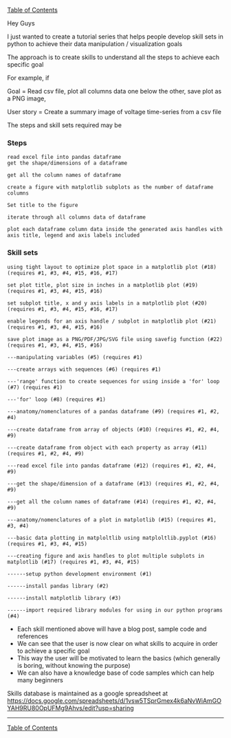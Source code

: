 
[Table of Contents](https://nagasudhir.blogspot.com/2020/04/taming-python-table-of-contents.html)

Hey Guys

I just wanted to create a tutorial series that helps people develop skill sets in python to achieve their data manipulation / visualization goals

The approach is to create skills to understand all the steps to achieve each specific goal

For example, if 

Goal = Read csv file, plot all columns data one below the other, save plot as a PNG image, 

User story = Create a summary image of voltage time-series from a csv file 

The steps and skill sets required may be

### Steps
```
read excel file into pandas dataframe
get the shape/dimensions of a dataframe

get all the column names of dataframe

create a figure with matplotlib subplots as the number of dataframe columns

Set title to the figure

iterate through all columns data of dataframe

plot each dataframe column data inside the generated axis handles with axis title, legend and axis labels included
```

### Skill sets
```
using tight layout to optimize plot space in a matplotlib plot (#18) (requires #1, #3, #4, #15, #16, #17)

set plot title, plot size in inches in a matplotlib plot (#19) (requires #1, #3, #4, #15, #16)

set subplot title, x and y axis labels in a matplotlib plot (#20) (requires #1, #3, #4, #15, #16, #17)

enable legends for an axis handle / subplot in matplotlib plot (#21) (requires #1, #3, #4, #15, #16)

save plot image as a PNG/PDF/JPG/SVG file using savefig function (#22) (requires #1, #3, #4, #15, #16)

---manipulating variables (#5) (requires #1)

---create arrays with sequences (#6) (requires #1)

---'range' function to create sequences for using inside a 'for' loop (#7) (requires #1)

---'for' loop (#8) (requires #1)

---anatomy/nomenclatures of a pandas dataframe (#9) (requires #1, #2, #4)

---create dataframe from array of objects (#10) (requires #1, #2, #4, #9)

---create dataframe from object with each property as array (#11) (requires #1, #2, #4, #9)

---read excel file into pandas dataframe (#12) (requires #1, #2, #4, #9)

---get the shape/dimension of a dataframe (#13) (requires #1, #2, #4, #9)

---get all the column names of dataframe (#14) (requires #1, #2, #4, #9)

---anatomy/nomenclatures of a plot in matplotlib (#15) (requires #1, #3, #4)

---basic data plotting in matploltlib using matploltlib.pyplot (#16) (requires #1, #3, #4, #15)

---creating figure and axis handles to plot multiple subplots in matplotlib (#17) (requires #1, #3, #4, #15)

------setup python development environment (#1)

------install pandas library (#2)

------install matplotlib library (#3)

------import required library modules for using in our python programs (#4)
```
* Each skill mentioned above will have a blog post, sample code and references
* We can see that the user is now clear on what skills to acquire in order to achieve a specific goal
* This way the user will be motivated to learn the basics (which generally is boring, without knowing the purpose)
* We can also have a knowledge base of code samples which can help many beginners

Skills database is maintained as a google spreadsheet at https://docs.google.com/spreadsheets/d/1vsw5TSprGmex4k6aNvWiAmGOYAH9RU80OpUFMg9Ahvs/edit?usp=sharing

<hr/>

[Table of Contents](https://nagasudhir.blogspot.com/2020/04/taming-python-table-of-contents.html)
<!--stackedit_data:
eyJwcm9wZXJ0aWVzIjoiZXh0ZW5zaW9uczpcbiAgcHJlc2V0Oi
AnJ1xudGl0bGU6IEludHJvIHRvIFRhbWluZyBQeXRob24gc2Vy
aWVzXG5hdXRob3I6IE5hZ2FzdWRoaXIgUHVsbGFcbnRhZ3M6IC
dweXRob24sIHR1dG9yaWFsJ1xuY2F0ZWdvcmllczogJ2xlYXJu
aW5nLCBweXRob24sIHR1dG9yaWFsJ1xuZGF0ZTogJzIwMjAtMD
QtMTQnXG4iLCJoaXN0b3J5IjpbLTE4MjQ4Mzk1NTAsNjk5Mzgw
Mjk1LDExMjI0Njk1NywtMTA1MTg5NzIzMCwtNjM2MDg4OTkyLD
czMDk5ODExNl19
-->